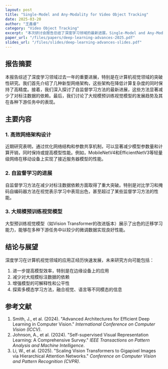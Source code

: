 ```yaml
---
layout: post
title: "Single-Model and Any-Modality for Video Object Tracking"
date: 2025-03-20
author: "王鑫睿"
category: "Video Object Tracking"
excerpt: "本次研讨会报告总结了深度学习领域的最新进展，Single-Model and Any-Modality for Video Object Tracking"
paper_url: "/files/papers/deep-learning-advances-2025.pdf"
slides_url: "/files/slides/deep-learning-advances-slides.pdf"
---
```


## 报告摘要

本报告综述了深度学习领域过去一年的重要进展，特别是在计算机视觉领域的突破性研究。我们首先介绍了几种新型网络架构，这些架构在降低计算复杂度的同时保持了高精度。接着，我们深入探讨了自监督学习方法的最新进展，这些方法显著减少了对标注数据的依赖。最后，我们讨论了大规模预训练视觉模型的发展趋势及其在各种下游任务中的表现。

## 主要内容

### 1. 高效网络架构设计

近期研究表明，通过优化网络结构和参数共享机制，可以显著减少模型参数量和计算开销，同时保持或提高模型性能。例如，MobileNetV4和EfficientNetV3等轻量级网络在移动设备上实现了接近服务器模型的性能。

### 2. 自监督学习的进展

自监督学习方法在减少对标注数据依赖方面取得了重大突破。特别是对比学习和掩码自编码器方法在视觉表示学习中表现出色，甚至超过了某些监督学习方法的性能。

### 3. 大规模预训练视觉模型

大型预训练视觉模型（如Vision Transformer的改进版本）展示了出色的迁移学习能力，能够在多种下游任务中以较少的微调数据实现良好性能。

## 结论与展望

深度学习在计算机视觉领域的应用正经历快速发展，未来研究方向可能包括：
1. 进一步提高模型效率，特别是在边缘设备上的应用
2. 减少对大规模标注数据的依赖
3. 增强模型的可解释性和公平性
4. 探索多模态学习方法，融合视觉、语言等不同模态的信息

## 参考文献

1. Smith, J., et al. (2024). "Advanced Architectures for Efficient Deep Learning in Computer Vision." *International Conference on Computer Vision (ICCV)*.
2. Johnson, A., et al. (2024). "Self-supervised Visual Representation Learning: A Comprehensive Survey." *IEEE Transactions on Pattern Analysis and Machine Intelligence*.
3. Li, W., et al. (2025). "Scaling Vision Transformers to Gigapixel Images via Hierarchical Attention Networks." *Conference on Computer Vision and Pattern Recognition (CVPR)*.
